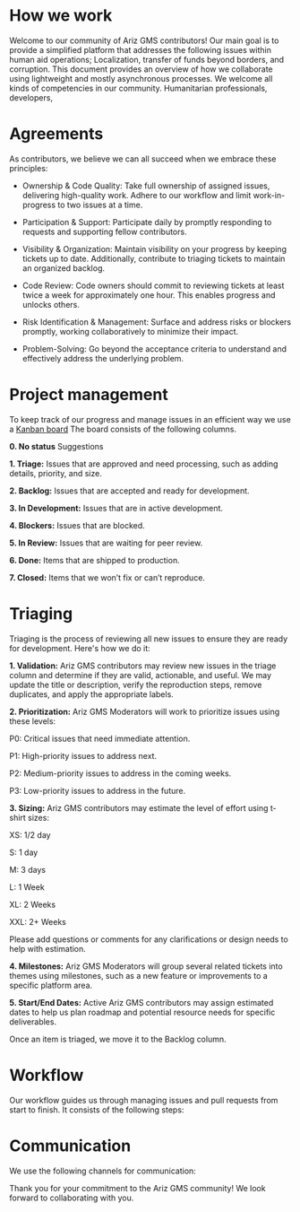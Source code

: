 # **How we work**

Welcome to our community of Ariz GMS contributors! Our main goal is to provide a simplified platform that addresses the following issues within human aid operations; Localization, transfer of funds beyond borders, and corruption.
This document provides an overview of how we collaborate using lightweight and mostly asynchronous processes.
We welcome all kinds of competencies in our community. Humanitarian professionals, developers, 

# **Agreements**

As contributors, we believe we can all succeed when we embrace these principles:

* Ownership & Code Quality: Take full ownership of assigned issues, delivering high-quality work. Adhere to our workflow and limit work-in-progress to two issues at a time.

* Participation & Support: Participate daily by promptly responding to requests and supporting fellow contributors.

* Visibility & Organization: Maintain visibility on your progress by keeping tickets up to date. Additionally, contribute to triaging tickets to maintain an organized backlog.

* Code Review: Code owners should commit to reviewing tickets at least twice a week for approximately one hour. This enables progress and unlocks others.

* Risk Identification & Management: Surface and address risks or blockers promptly, working collaboratively to minimize their impact.

* Problem-Solving: Go beyond the acceptance criteria to understand and effectively address the underlying problem.

# **Project management**

To keep track of our progress and manage issues in an efficient way we use a [Kanban board](https://github.com/orgs/arizas/projects/7/views/1) The board consists of the following columns.

**0. No status** Suggestions

**1. Triage:** Issues that are approved and need processing, such as adding details, priority, and size.

**2. Backlog:** Issues that are accepted and ready for development.

**3. In Development:** Issues that are in active development.

**4. Blockers:** Issues that are blocked.

**5. In Review:** Issues that are waiting for peer review.

**6. Done:** Items that are shipped to production.

**7. Closed:** Items that we won’t fix or can’t reproduce.

# **Triaging**
Triaging is the process of reviewing all new issues to ensure they are ready for development. Here's how we do it:

**1. Validation:** Ariz GMS contributors may review new issues in the triage column and determine if they are valid, actionable, and useful. We may update the title or description, verify the reproduction steps, remove duplicates, and apply the appropriate labels.

**2. Prioritization:** Ariz GMS Moderators will work to prioritize issues using these levels:

P0: Critical issues that need immediate attention.

P1: High-priority issues to address next.

P2: Medium-priority issues to address in the coming weeks.

P3: Low-priority issues to address in the future.

**3. Sizing:** Ariz GMS contributors may estimate the level of effort using t-shirt sizes:

XS: 1/2 day

S: 1 day

M: 3 days

L: 1 Week

XL: 2 Weeks

XXL: 2+ Weeks

Please add questions or comments for any clarifications or design needs to help with estimation.

**4. Milestones:** Ariz GMS Moderators will group several related tickets into themes using milestones, such as a new feature or improvements to a specific platform area.

**5. Start/End Dates:** Active Ariz GMS contributors may assign estimated dates to help us plan roadmap and potential resource needs for specific deliverables.

Once an item is triaged, we move it to the Backlog column.

# **Workflow**
Our workflow guides us through managing issues and pull requests from start to finish. It consists of the following steps:



# **Communication**
We use the following channels for communication:



Thank you for your commitment to the Ariz GMS community! We look forward to collaborating with you.
